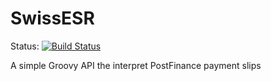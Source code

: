 SwissESR
========

Status: [![Build Status](https://travis-ci.org/saw303/SwissESR.svg?branch=master)](https://travis-ci.org/saw303/SwissESR)

A simple Groovy API the interpret PostFinance payment slips
